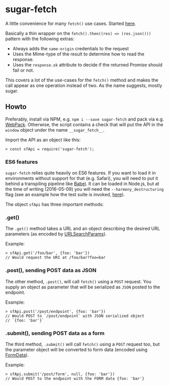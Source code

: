# sugar-fetch

A little convenience for many `fetch()` use cases. Started
[here](https://gist.github.com/JacobOscarson/a327d331171436ba70dce5a59610b059).

Basically a thin wrapper on the `fetch().then((res) => (res.json()))`
pattern with the following extras:

*    Always adds the `same-origin` credentials to the request
*    Uses the Mime-type of the result to determine how to read the response.
*    Uses the `response.ok` attribute to decide if the returned Promise
         should fail or not.

This covers a lot of the use-cases for the `fetch()` method and makes
the call appear as one operation instead of two. As the name suggests,
mostly sugar.

## Howto

Preferably, install via NPM, e.g. `npm i --save sugar-fetch` and pack
via e.g. [WebPack](https://webpack.github.io/). Otherwise, the script
contains a check that will put the API in the `window` object under
the name `__sugar_fetch__`.

Import the API as an object like this:

    > const sfApi = require('sugar-fetch');

### ES6 features

`sugar-fetch` relies quite heavily on ES6 features. If you want to
load it in environments without support for that (e.g. Safari), you
will need to put it behind a transpiling pipeline like
[Babel](https://babeljs.io/). It can be loaded in Node.js, but at the
time of writing (2016-05-09) you will need the
`--harmony_destructuring` flag (see an example how the test suite
is invoked, [here](package.json)).

The object `sfApi` has three important methods:

### .get()

The `.get()` method takes a URL and an object describing the desired
URL parameters (as encoded by
[URLSearchParams](https://developer.mozilla.org/en-US/docs/Web/API/URLSearchParams)).

Example:

    > sfApi.get('/foo/bar', {foo: 'bar'})
    // Would request the URI at /foo/bar?foo=bar

### .post(), sending POST data as JSON

The other method, `.post()`, will call `fetch()` using a `POST`
request. You supply an object as parameter that will be serialized as
`JSON` posted to the endpoint.

Example:

    > sfApi.post('/post/endpoint', {foo: 'bar'})
    // Would POST to `/post/endpoint` with JSON serialized object
    // `{foo: 'bar'}`

### .submit(), sending POST data as a form

The third method, `.submit()` will call `fetch()` using a `POST`
request too, but the parameter object will be converted to form data
(encoded using
[FormData](https://developer.mozilla.org/en-US/docs/Web/API/FormData)).

Example:

    > sfApi.submit('/post/form', null, {foo: 'bar'})
    // Would POST to the endpoint with the FORM data {foo: 'bar'}
